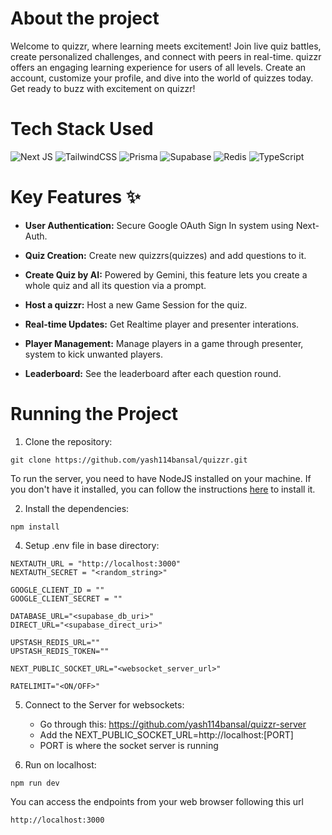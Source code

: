 


















# About the project

Welcome to quizzr, where learning meets excitement! Join live quiz battles, create personalized challenges, and connect with peers in real-time. quizzr offers an engaging learning experience for users of all levels. Create an account, customize your profile, and dive into the world of quizzes today. Get ready to buzz with excitement on quizzr!

# Tech Stack Used

![Next JS](https://img.shields.io/badge/Next-black?style=for-the-badge&logo=next.js&logoColor=white) ![TailwindCSS](https://img.shields.io/badge/tailwindcss-%2338B2AC.svg?style=for-the-badge&logo=tailwind-css&logoColor=white) ![Prisma](https://img.shields.io/badge/Prisma-3982CE?style=for-the-badge&logo=Prisma&logoColor=white) ![Supabase](https://img.shields.io/badge/Supabase-3ECF8E?style=for-the-badge&logo=supabase&logoColor=white) ![Redis](https://img.shields.io/badge/redis-%23DD0031.svg?style=for-the-badge&logo=redis&logoColor=white) ![TypeScript](https://img.shields.io/badge/typescript-%23007ACC.svg?style=for-the-badge&logo=typescript&logoColor=white)

# Key Features ✨

- **User Authentication:** Secure Google OAuth Sign In system using Next-Auth.

- **Quiz Creation:** Create new quizzrs(quizzes) and add questions to it.

- **Create Quiz by AI:** Powered by Gemini, this feature lets you create a whole quiz and all its question via a prompt.

- **Host a quizzr:** Host a new Game Session for the quiz.

- **Real-time Updates:** Get Realtime player and presenter interations.

- **Player Management:** Manage players in a game through presenter, system to kick unwanted players.

- **Leaderboard:** See the leaderboard after each question round.

# Running the Project

1. Clone the repository:

```CMD
git clone https://github.com/yash114bansal/quizzr.git
```
To run the server, you need to have NodeJS installed on your machine. If you don't have it installed, you can follow the instructions [here](https://nodejs.org/en//) to install it.



2. Install the dependencies: 

```CMD
npm install
```


4. Setup .env file in base directory:

```
NEXTAUTH_URL = "http://localhost:3000"
NEXTAUTH_SECRET = "<random_string>"

GOOGLE_CLIENT_ID = ""
GOOGLE_CLIENT_SECRET = ""

DATABASE_URL="<supabase_db_uri>"
DIRECT_URL="<supabase_direct_uri>"

UPSTASH_REDIS_URL=""
UPSTASH_REDIS_TOKEN=""

NEXT_PUBLIC_SOCKET_URL="<websocket_server_url>"

RATELIMIT="<ON/OFF>"
```

5. Connect to the Server for websockets:
    - Go through this: https://github.com/yash114bansal/quizzr-server
    - Add the NEXT_PUBLIC_SOCKET_URL=http://localhost:[PORT] 
    - PORT is where the socket server is running 


6. Run on localhost:

```CMD
npm run dev
```


You can access the endpoints from your web browser following this url
```url
http://localhost:3000
```
